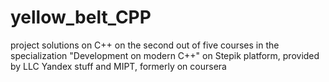 # yellow_belt_CPP
project solutions on C++ on the second out of five courses in the specialization "Development on modern C++" on Stepik platform, provided by LLC Yandex stuff and MIPT, formerly on coursera

